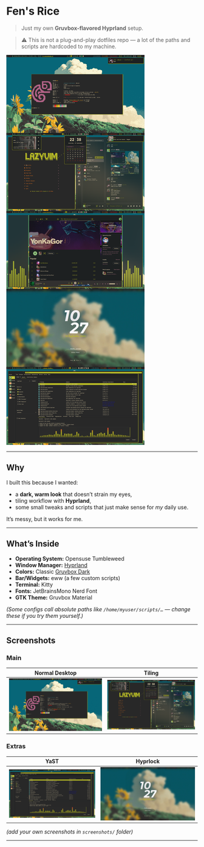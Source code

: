 
# Fen's Rice

> Just my own **Gruvbox-flavored Hyprland** setup.
  
> ⚠️ This is not a plug-and-play dotfiles repo — a lot of the paths and scripts are hardcoded to my machine.

![desktop](screenshots/rice.png)

---

## Why

I built this because I wanted:
- a **dark, warm look** that doesn’t strain my eyes,
- tiling workflow with **Hyprland**,  
- some small tweaks and scripts that just make sense for *my* daily use.

It’s messy, but it works for me.

---

## What’s Inside

- **Operating System:** Opensuse Tumbleweed
- **Window Manager:** [Hyprland](https://github.com/hyprwm/Hyprland)
- **Colors:** Classic [Gruvbox Dark](https://github.com/morhetz/gruvbox)
- **Bar/Widgets:** eww (a few custom scripts)
- **Terminal:** Kitty
- **Fonts:** JetBrainsMono Nerd Font
- **GTK Theme:** Gruvbox Material

*(Some configs call absolute paths like `/home/myuser/scripts/…` — change these if you try them yourself.)*

---

## Screenshots

### Main
| Normal Desktop | Tiling |
|-----------------|-------|
| ![desktop](screenshots/fetch.png) | ![tiling](screenshots/wuhh.png) |

### Extras
| YaST | Hyprlock |
|------|---------|
| ![yast ig](screenshots/yast.png) | ![hyprlock](screenshots/hyprlock.png) |


*(add your own screenshots in `screenshots/` folder)*

---



